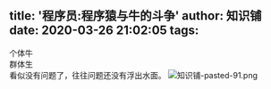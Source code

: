 title: '程序员:程序猿与牛的斗争'
author: 知识铺
date: 2020-03-26 21:02:05
tags:
---

个体牛   
群体生   
看似没有问题了，往往问题还没有浮出水面。
![知识铺-pasted-91.png](https:\/\/blog.zshipu.com/tlg/images/pasted-91.png)